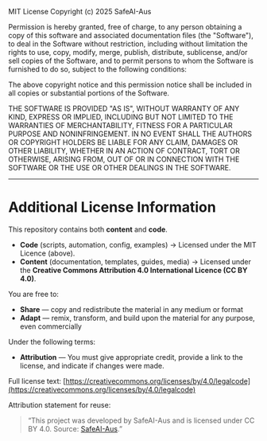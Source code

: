 MIT License
Copyright (c) 2025 SafeAI-Aus

Permission is hereby granted, free of charge, to any person obtaining a copy
of this software and associated documentation files (the "Software"), to deal
in the Software without restriction, including without limitation the rights
to use, copy, modify, merge, publish, distribute, sublicense, and/or sell
copies of the Software, and to permit persons to whom the Software is
furnished to do so, subject to the following conditions:

The above copyright notice and this permission notice shall be included in all
copies or substantial portions of the Software.

THE SOFTWARE IS PROVIDED "AS IS", WITHOUT WARRANTY OF ANY KIND, EXPRESS OR
IMPLIED, INCLUDING BUT NOT LIMITED TO THE WARRANTIES OF MERCHANTABILITY,
FITNESS FOR A PARTICULAR PURPOSE AND NONINFRINGEMENT. IN NO EVENT SHALL THE
AUTHORS OR COPYRIGHT HOLDERS BE LIABLE FOR ANY CLAIM, DAMAGES OR OTHER
LIABILITY, WHETHER IN AN ACTION OF CONTRACT, TORT OR OTHERWISE, ARISING FROM,
OUT OF OR IN CONNECTION WITH THE SOFTWARE OR THE USE OR OTHER DEALINGS IN THE
SOFTWARE.

---

# Additional License Information

This repository contains both **content** and **code**.  

- **Code** (scripts, automation, config, examples) → Licensed under the MIT Licence (above).
- **Content** (documentation, templates, guides, media) → Licensed under the **Creative Commons Attribution 4.0 International Licence (CC BY 4.0)**.  

You are free to:
- **Share** — copy and redistribute the material in any medium or format  
- **Adapt** — remix, transform, and build upon the material for any purpose, even commercially  

Under the following terms:
- **Attribution** — You must give appropriate credit, provide a link to the license, and indicate if changes were made.  

Full license text: [https://creativecommons.org/licenses/by/4.0/legalcode](https://creativecommons.org/licenses/by/4.0/legalcode)

Attribution statement for reuse:  
> “This project was developed by SafeAI-Aus and is licensed under CC BY 4.0. Source: [SafeAI-Aus](https://safeai-aus.github.io/).”
